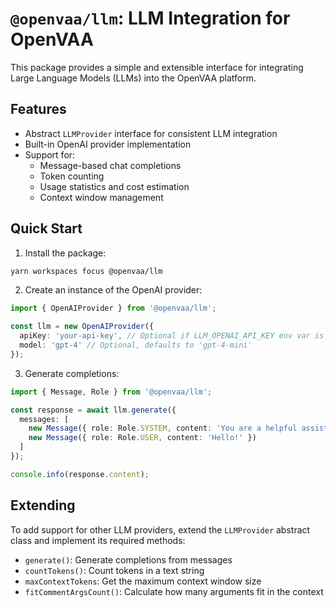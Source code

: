 # `@openvaa/llm`: LLM Integration for OpenVAA

This package provides a simple and extensible interface for integrating Large Language Models (LLMs) into the OpenVAA platform.

## Features

- Abstract `LLMProvider` interface for consistent LLM integration
- Built-in OpenAI provider implementation
- Support for:
  - Message-based chat completions
  - Token counting
  - Usage statistics and cost estimation
  - Context window management

## Quick Start

1. Install the package:

```bash
yarn workspaces focus @openvaa/llm
```

2. Create an instance of the OpenAI provider:

```typescript
import { OpenAIProvider } from '@openvaa/llm';

const llm = new OpenAIProvider({
  apiKey: 'your-api-key', // Optional if LLM_OPENAI_API_KEY env var is set
  model: 'gpt-4' // Optional, defaults to 'gpt-4-mini'
});
```

3. Generate completions:

```typescript
import { Message, Role } from '@openvaa/llm';

const response = await llm.generate({
  messages: [
    new Message({ role: Role.SYSTEM, content: 'You are a helpful assistant' }),
    new Message({ role: Role.USER, content: 'Hello!' })
  ]
});

console.info(response.content);
```

## Extending

To add support for other LLM providers, extend the `LLMProvider` abstract class and implement its required methods:

- `generate()`: Generate completions from messages
- `countTokens()`: Count tokens in a text string
- `maxContextTokens`: Get the maximum context window size
- `fitCommentArgsCount()`: Calculate how many arguments fit in the context
